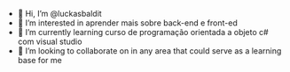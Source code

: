 - 👋 Hi, I’m @luckasbaldit
- 👀 I’m interested in aprender mais sobre back-end e front-ed
- 🌱 I’m currently learning curso de programação orientada a objeto c# com visual studio
- 💞️ I’m looking to collaborate on in any area that could serve as a learning base for me


<!---
luckasbaldit/luckasbaldit is a ✨ special ✨ repository because its `README.md` (this file) appears on your GitHub profile.
You can click the Preview link to take a look at your changes.
--->

